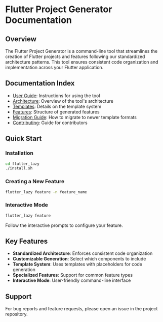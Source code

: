 # Flutter Project Generator Documentation

## Overview

The Flutter Project Generator is a command-line tool that streamlines the creation of Flutter projects and features following our standardized architecture patterns. This tool ensures consistent code organization and implementation across your Flutter application.

## Documentation Index

- [User Guide](USER_GUIDE.md): Instructions for using the tool
- [Architecture](ARCHITECTURE.md): Overview of the tool's architecture
- [Templates](TEMPLATES.md): Details on the template system
- [Features](FEATURES.md): Structure of generated features
- [Migration Guide](MIGRATION_GUIDE.md): How to migrate to newer template formats
- [Contributing](CONTRIBUTING.md): Guide for contributors

## Quick Start

### Installation

```bash
cd flutter_lazy
./install.sh
```

### Creating a New Feature

```bash
flutter_lazy feature -n feature_name
```

### Interactive Mode

```bash
flutter_lazy feature
```

Follow the interactive prompts to configure your feature.

## Key Features

- **Standardized Architecture**: Enforces consistent code organization
- **Customizable Generation**: Select which components to include
- **Template System**: Uses templates with placeholders for code generation
- **Specialized Features**: Support for common feature types
- **Interactive Mode**: User-friendly command-line interface

## Support

For bug reports and feature requests, please open an issue in the project repository.
